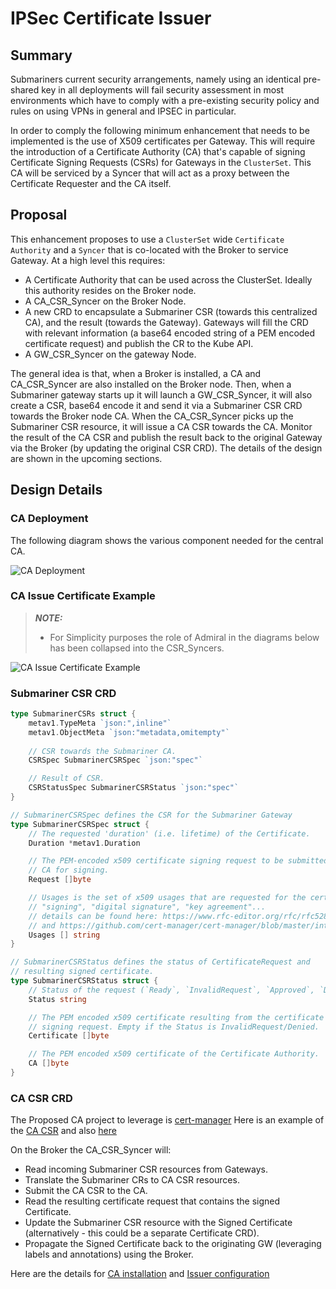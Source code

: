 # IPSec Certificate Issuer

## Summary

Submariners current security arrangements, namely using an identical pre-shared key in
all deployments will fail security assessment in most environments which have to comply
with a pre-existing security policy and rules on using VPNs in general and IPSEC in particular.

In order to comply the following minimum enhancement that needs to be implemented is the use
of X509 certificates per Gateway. This will require the introduction of a Certificate Authority
(CA) that's capable of signing Certificate Signing Requests (CSRs) for Gateways in the
`ClusterSet`. This CA will be serviced by a Syncer that will act as a proxy between the Certificate
Requester and the CA itself.

## Proposal

This enhancement proposes to use a `ClusterSet` wide `Certificate Authority` and a `Syncer`
that is co-located with the Broker to service Gateway. At a high level this requires:

* A Certificate Authority that can be used across the ClusterSet. Ideally this authority resides
on the Broker node.
* A CA_CSR_Syncer on the Broker Node.
* A new CRD to encapsulate a Submariner CSR (towards this centralized CA), and the result (towards
the Gateway). Gateways will fill the CRD with relevant information (a base64 encoded string of a PEM
encoded certificate request) and publish the CR to the Kube API.
* A GW_CSR_Syncer on the gateway Node.

The general idea is that, when a Broker is installed, a CA and CA_CSR_Syncer are also installed on
the Broker node. Then, when a Submariner gateway starts up it will launch a GW_CSR_Syncer, it will
also create a CSR, base64 encode it and send it via a Submariner CSR CRD towards the Broker node CA.
When the CA_CSR_Syncer picks up the Submariner CSR resource, it will issue a CA CSR towards the CA.
Monitor the result of the CA CSR and publish the result back to the original Gateway via the Broker
(by updating the original CSR CRD). The details of the design are shown in the upcoming sections.

## Design Details

### CA Deployment

The following diagram shows the various component needed for the central CA.

![CA Deployment](http://www.plantuml.com/plantuml/proxy?cache=no&src=https://raw.githubusercontent.com/maryamtahhan/enhancements/feat_central_cert_manager/submariner/images/CA-deploy.puml)

### CA Issue Certificate Example

> **_NOTE:_**
>
> * For Simplicity purposes the role of Admiral in the diagrams below has been
> collapsed into the CSR_Syncers.

![CA Issue Certificate Example](http://www.plantuml.com/plantuml/proxy?cache=no&src=https://raw.githubusercontent.com/maryamtahhan/enhancements/feat_central_cert_manager/submariner/images/CA-operation.puml)

### Submariner CSR CRD

```Go
type SubmarinerCSRs struct {
    metav1.TypeMeta `json:",inline"`
    metav1.ObjectMeta `json:"metadata,omitempty"`
    
    // CSR towards the Submariner CA.
    CSRSpec SubmarinerCSRSpec `json:"spec"`

    // Result of CSR.
    CSRStatusSpec SubmarinerCSRStatus `json:"spec"`
}

// SubmarinerCSRSpec defines the CSR for the Submariner Gateway
type SubmarinerCSRSpec struct {
    // The requested 'duration' (i.e. lifetime) of the Certificate.
    Duration *metav1.Duration

    // The PEM-encoded x509 certificate signing request to be submitted to the
    // CA for signing.
    Request []byte

    // Usages is the set of x509 usages that are requested for the certificate.
    // "signing", "digital signature", "key agreement"...
    // details can be found here: https://www.rfc-editor.org/rfc/rfc5280#section-4.2.1.3
    // and https://github.com/cert-manager/cert-manager/blob/master/internal/apis/certmanager/types.go#L159
    Usages [] string
}

// SubmarinerCSRStatus defines the status of CertificateRequest and
// resulting signed certificate.
type SubmarinerCSRStatus struct {
    // Status of the request (`Ready`, `InvalidRequest`, `Approved`, `Denied`).
    Status string

    // The PEM encoded x509 certificate resulting from the certificate
    // signing request. Empty if the Status is InvalidRequest/Denied.
    Certificate []byte

    // The PEM encoded x509 certificate of the Certificate Authority.
    CA []byte
}
```

### CA CSR CRD

The Proposed CA project to leverage is [cert-manager](https://cert-manager.io/docs/) Here is an
example of the [CA CSR](https://cert-manager.io/docs/concepts/certificaterequest/) and also [here](https://github.com/cert-manager/cert-manager/blob/master/internal/apis/certmanager/v1alpha2/types_certificaterequest.go#L56)

On the Broker the CA_CSR_Syncer will:

* Read incoming Submariner CSR resources from Gateways.
* Translate the Submariner CRs to CA CSR resources.
* Submit the CA CSR to the CA.
* Read the resulting certificate request that contains the signed Certificate.
* Update the Submariner CSR resource with the Signed Certificate (alternatively - this could be a
separate Certificate CRD).
* Propagate the Signed Certificate back to the originating GW (leveraging labels and
annotations) using the Broker.

Here are the details for [CA installation](https://cert-manager.io/docs/installation/) and
[Issuer configuration](https://cert-manager.io/docs/configuration/ca/)
